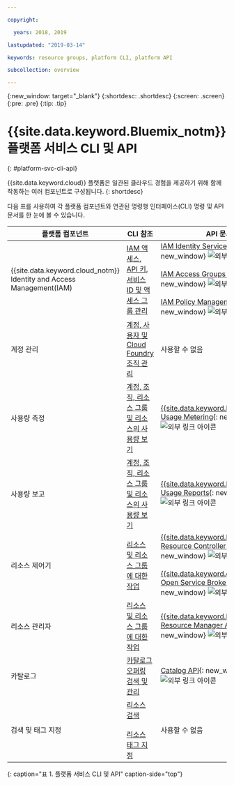```yaml
---

copyright:

  years: 2018, 2019

lastupdated: "2019-03-14"

keywords: resource groups, platform CLI, platform API

subcollection: overview

---
```


{:new_window: target="_blank"}
{:shortdesc: .shortdesc}
{:screen: .screen}
{:pre: .pre}
{:tip: .tip}

# {{site.data.keyword.Bluemix_notm}} 플랫폼 서비스 CLI 및 API
{: #platform-svc-cli-api}

{{site.data.keyword.cloud}} 플랫폼은 일관된 클라우드 경험을 제공하기 위해 함께 작동하는 여러 컴포넌트로 구성됩니다.
{: shortdesc}

다음 표를 사용하여 각 플랫폼 컴포넌트와 연관된 명령행 인터페이스(CLI) 명령 및 API 문서를 한 눈에 볼 수 있습니다.

|플랫폼 컴포넌트 |CLI 참조 |API 문서 |
| ----- | ----- | ----- |
|{{site.data.keyword.cloud_notm}} Identity and Access Management(IAM) |[IAM 액세스, API 키, 서비스 ID 및 액세스 그룹 관리](/docs/cli/reference/ibmcloud?topic=cloud-cli-ibmcloud_commands_iam) |[IAM Identity Services API](https://console.cloud.ibm.com/apidocs/iam-identity-token-api){: new_window} ![외부 링크 아이콘](../icons/launch-glyph.svg "외부 링크 아이콘") <br><br>  [IAM Access Groups API](https://console.cloud.ibm.com/apidocs/iam-access-groups){: new_window} ![외부 링크 아이콘](../icons/launch-glyph.svg "외부 링크 아이콘") <br><br> [IAM Policy Management API](https://console.cloud.ibm.com/apidocs/iam-policy-management){: new_window} ![외부 링크 아이콘](../icons/launch-glyph.svg "외부 링크 아이콘") |
|계정 관리 |[계정, 사용자 및 Cloud Foundry 조직 관리](/docs/cli/reference/ibmcloud?topic=cloud-cli-ibmcloud_commands_account) |사용할 수 없음 |
|사용량 측정 |[계정, 조직, 리소스 그룹 및 리소스의 사용량 보기](/docs/cli/reference/ibmcloud?topic=cloud-cli-ibmcloud_billing) |[{{site.data.keyword.Bluemix_notm}} Usage Metering](https://console.cloud.ibm.com/apidocs/usage-metering){: new_window} ![외부 링크 아이콘](../icons/launch-glyph.svg "외부 링크 아이콘") |
|사용량 보고 |[계정, 조직, 리소스 그룹 및 리소스의 사용량 보기](/docs/cli/reference/ibmcloud?topic=cloud-cli-ibmcloud_billing) |[{{site.data.keyword.Bluemix_notm}} Usage Reports](https://console.cloud.ibm.com/apidocs/metering-reporting){: new_window} ![외부 링크 아이콘](../icons/launch-glyph.svg "외부 링크 아이콘") |
|리소스 제어기 |[리소스 및 리소스 그룹에 대한 작업](/docs/cli/reference/ibmcloud?topic=cloud-cli-ibmcloud_commands_resource) |[{{site.data.keyword.Bluemix_notm}} Resource Controller API](https://console.cloud.ibm.com/apidocs/resource-controller){: new_window} ![외부 링크 아이콘](../icons/launch-glyph.svg "외부 링크 아이콘") <br><br> [{{site.data.keyword.cloud_notm}} Open Service Broker API](https://console.cloud.ibm.com/apidocs/ibm-cloud-osb-api){: new_window} ![외부 링크 아이콘](../icons/launch-glyph.svg "외부 링크 아이콘") |
|리소스 관리자 |[리소스 및 리소스 그룹에 대한 작업](/docs/cli/reference/ibmcloud?topic=cloud-cli-ibmcloud_commands_resource) |[{{site.data.keyword.Bluemix_notm}} Resource Manager API](https://console.cloud.ibm.com/apidocs/resource-manager){: new_window} ![외부 링크 아이콘](../icons/launch-glyph.svg "외부 링크 아이콘") |
|카탈로그 |[카탈로그 오퍼링 검색 및 관리](/docs/cli/reference/ibmcloud?topic=cloud-cli-ibmcloud_catalog) |[Catalog API](https://console.cloud.ibm.com/apidocs/globalcatalog){: new_window} ![외부 링크 아이콘](../icons/launch-glyph.svg "외부 링크 아이콘") |
|검색 및 태그 지정 |[리소스 검색](/docs/cli/reference/ibmcloud?topic=cloud-cli-ibmcloud_commands_resource#ibmcloud_resource_search) <br><br>  [리소스 태그 지정](/docs/cli/reference/ibmcloud/cli_resource_group.html#ibmcloud_resource_tags) |사용할 수 없음 |
{: caption="표 1. 플랫폼 서비스 CLI 및 API" caption-side="top"}


